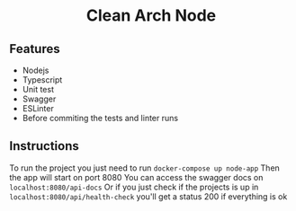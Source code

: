 <h1 align="center">Clean Arch Node</h1>

## Features

* Nodejs
* Typescript
* Unit test
* Swagger
* ESLinter
* Before commiting the tests and linter runs

## Instructions
To run the project you just need to run `docker-compose up node-app`  Then the app will start on port 8080  You can access the swagger docs on `localhost:8080/api-docs`  Or if you just check if the projects is up in `localhost:8080/api/health-check` you'll get a status 200 if everything is ok
